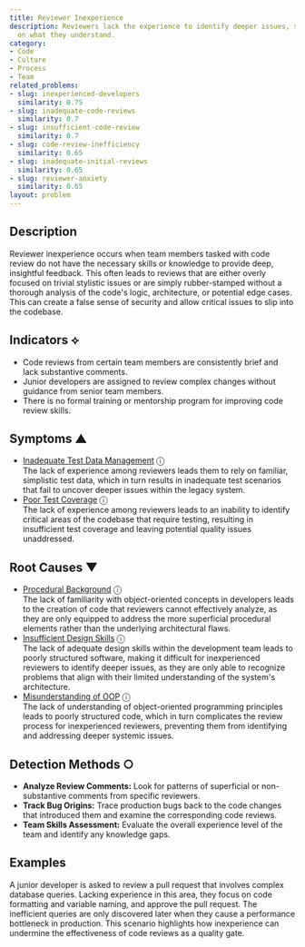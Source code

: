 ```yaml
---
title: Reviewer Inexperience
description: Reviewers lack the experience to identify deeper issues, so they focus
  on what they understand.
category:
- Code
- Culture
- Process
- Team
related_problems:
- slug: inexperienced-developers
  similarity: 0.75
- slug: inadequate-code-reviews
  similarity: 0.7
- slug: insufficient-code-review
  similarity: 0.7
- slug: code-review-inefficiency
  similarity: 0.65
- slug: inadequate-initial-reviews
  similarity: 0.65
- slug: reviewer-anxiety
  similarity: 0.65
layout: problem
---
```


## Description
Reviewer inexperience occurs when team members tasked with code review do not have the necessary skills or knowledge to provide deep, insightful feedback. This often leads to reviews that are either overly focused on trivial stylistic issues or are simply rubber-stamped without a thorough analysis of the code's logic, architecture, or potential edge cases. This can create a false sense of security and allow critical issues to slip into the codebase.

## Indicators ⟡
- Code reviews from certain team members are consistently brief and lack substantive comments.
- Junior developers are assigned to review complex changes without guidance from senior team members.
- There is no formal training or mentorship program for improving code review skills.

## Symptoms ▲
- [Inadequate Test Data Management](inadequate-test-data-management.md) <span class="info-tooltip" title="Confidence: 0.348, Strength: 0.717">ⓘ</span>
<br/>  The lack of experience among reviewers leads them to rely on familiar, simplistic test data, which in turn results in inadequate test scenarios that fail to uncover deeper issues within the legacy system.
- [Poor Test Coverage](poor-test-coverage.md) <span class="info-tooltip" title="Confidence: 0.338, Strength: 0.578">ⓘ</span>
<br/>  The lack of experience among reviewers leads to an inability to identify critical areas of the codebase that require testing, resulting in insufficient test coverage and leaving potential quality issues unaddressed.

## Root Causes ▼
- [Procedural Background](procedural-background.md) <span class="info-tooltip" title="Confidence: 0.369, Strength: 0.917">ⓘ</span>
<br/>  The lack of familiarity with object-oriented concepts in developers leads to the creation of code that reviewers cannot effectively analyze, as they are only equipped to address the more superficial procedural elements rather than the underlying architectural flaws.
- [Insufficient Design Skills](insufficient-design-skills.md) <span class="info-tooltip" title="Confidence: 0.319, Strength: 0.914">ⓘ</span>
<br/>  The lack of adequate design skills within the development team leads to poorly structured software, making it difficult for inexperienced reviewers to identify deeper issues, as they are only able to recognize problems that align with their limited understanding of the system's architecture.
- [Misunderstanding of OOP](misunderstanding-of-oop.md) <span class="info-tooltip" title="Confidence: 0.317, Strength: 0.919">ⓘ</span>
<br/>  The lack of understanding of object-oriented programming principles leads to poorly structured code, which in turn complicates the review process for inexperienced reviewers, preventing them from identifying and addressing deeper systemic issues.

## Detection Methods ○
- **Analyze Review Comments:** Look for patterns of superficial or non-substantive comments from specific reviewers.
- **Track Bug Origins:** Trace production bugs back to the code changes that introduced them and examine the corresponding code reviews.
- **Team Skills Assessment:** Evaluate the overall experience level of the team and identify any knowledge gaps.

## Examples
A junior developer is asked to review a pull request that involves complex database queries. Lacking experience in this area, they focus on code formatting and variable naming, and approve the pull request. The inefficient queries are only discovered later when they cause a performance bottleneck in production. This scenario highlights how inexperience can undermine the effectiveness of code reviews as a quality gate.
